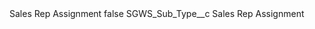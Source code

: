 <?xml version="1.0" encoding="UTF-8"?>
<CustomMetadata xmlns="http://soap.sforce.com/2006/04/metadata" xmlns:xsi="http://www.w3.org/2001/XMLSchema-instance" xmlns:xsd="http://www.w3.org/2001/XMLSchema">
    <label>Sales Rep Assignment</label>
    <protected>false</protected>
    <values>
        <field>SGWS_Sub_Type__c</field>
        <value xsi:type="xsd:string">Sales Rep Assignment</value>
    </values>
</CustomMetadata>
